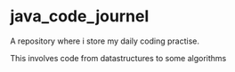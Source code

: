 # java_code_journel
A repository where i store my daily coding practise.

This involves code from datastructures to some algorithms 
